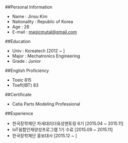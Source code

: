 ##Personal Information
* Name : Jinsu Kim
* Nationality : Republic of Korea
* Age : 26
* E-mail : magicmutal@gmail.com

##Education
* Univ : Koreatech [2012 ~ ]
* Major : Mechatronics Engineering
* Grade : Junior

##English Proficiency
* Toeic 815
* Toefl(IBT) 83

##Certificate
* Catia Parts Modeling Professional

##Experience
* 한국장학재단 차세대리더육성멘토링 6기 [2015.04 ~ 2015.11]
* IoT융합인재양성프로그램 1기 수료 [2015.09 ~ 2015.11]
* 한국장학재단 홍보대사 [2015.12 ~ ]
